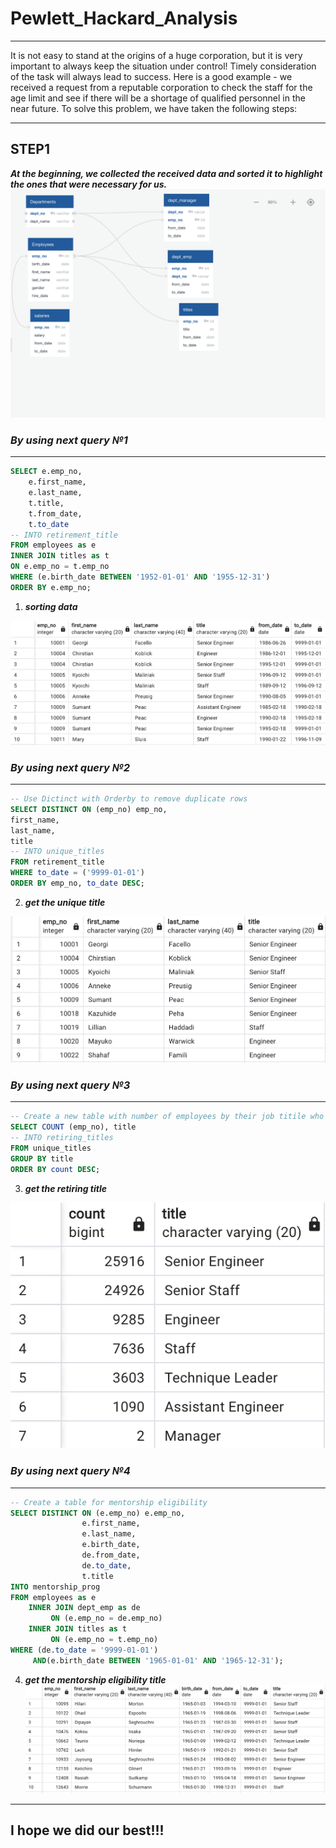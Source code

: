 # Pewlett_Hackard_Analysis

___
It is not easy to stand at the origins of a huge corporation, but it is very important to always keep the situation under control!
Timely consideration of the task will always lead to success. Here is a good example - we received a request from a reputable corporation to check the staff for the age limit and see if there will be a shortage of qualified personnel in the near future. To solve this problem, we have taken the following steps:
___
## **STEP1**
***At the beginning, we collected the received data and sorted it to highlight the ones that were necessary for us.***
![](Data/../EmpoyeeBD.png)
### ***By using next query №1***
___
```SQL
SELECT e.emp_no,
    e.first_name,
    e.last_name,
    t.title,
    t.from_date,
    t.to_date
-- INTO retirement_title
FROM employees as e
INNER JOIN titles as t
ON e.emp_no = t.emp_no
WHERE (e.birth_date BETWEEN '1952-01-01' AND '1955-12-31')
ORDER BY e.emp_no;
```
1. ***sorting data***

![](Data/Table1.png)

### ***By using next query №2***
___
```SQL
-- Use Dictinct with Orderby to remove duplicate rows
SELECT DISTINCT ON (emp_no) emp_no,
first_name,
last_name,
title
-- INTO unique_titles
FROM retirement_title 
WHERE to_date = ('9999-01-01')
ORDER BY emp_no, to_date DESC;
```
2. ***get the unique title***

![](Data/Table2.png)

### ***By using next query №3***
____
```SQL
-- Create a new table with number of employees by their job titile who are about to retire 
SELECT COUNT (emp_no), title
-- INTO retiring_titles
FROM unique_titles 
GROUP BY title 
ORDER BY count DESC;
```
3. ***get the retiring title***
   
![](Data/Table3.png)

### ***By using next query №4***
___
```SQL
-- Create a table for mentorship eligibility
SELECT DISTINCT ON (e.emp_no) e.emp_no,
                e.first_name,
                e.last_name,
                e.birth_date,
				de.from_date,
				de.to_date,
				t.title
INTO mentorship_prog
FROM employees as e
    INNER JOIN dept_emp as de
	     ON (e.emp_no = de.emp_no)
	INNER JOIN titles as t
	     ON (e.emp_no = t.emp_no)
WHERE (de.to_date = '9999-01-01')
     AND(e.birth_date BETWEEN '1965-01-01' AND '1965-12-31');	
```

4. ***get the mentorship eligibility title***
![](Data/Table4.png)
____

## **I hope we did our best!!!**